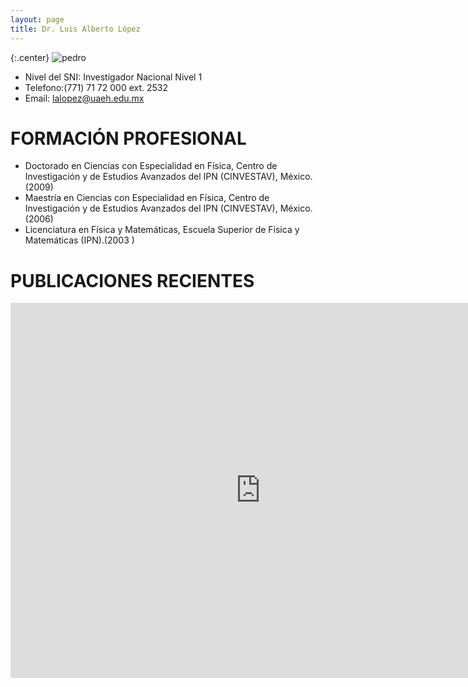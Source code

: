 ```yaml
---
layout: page
title: Dr. Luis Alberto López
---
```


{:.center}
![pedro]({{site.baseurl}}/images/miembros/luis.jpg)


+ Nivel del SNI: Investigador Nacional Nivel 1 
+ Telefono:(771) 71 72 000 ext. 2532
+ Email: lalopez@uaeh.edu.mx

# FORMACIÓN PROFESIONAL 


+ Doctorado en Ciencias con Especialidad en Física, Centro de Investigación y de Estudios Avanzados del IPN (CINVESTAV), México. (2009) 
+ Maestría en Ciencias con Especialidad en Física, Centro de Investigación y de Estudios Avanzados del IPN (CINVESTAV), México. (2006) 
+ Licenciatura en Física y Matemáticas, Escuela Superior de Física y Matemáticas (IPN).(2003
)
# PUBLICACIONES RECIENTES

<iframe src="https://inspirehep.net/search?p=exactauthor%3AL.A.Lopez.3&sf=earliestdate" height="600" width="800" frameborder="0" webkitallowfullscreen mozallowfullscreen allowfullscreen>&nbsp;</iframe>

